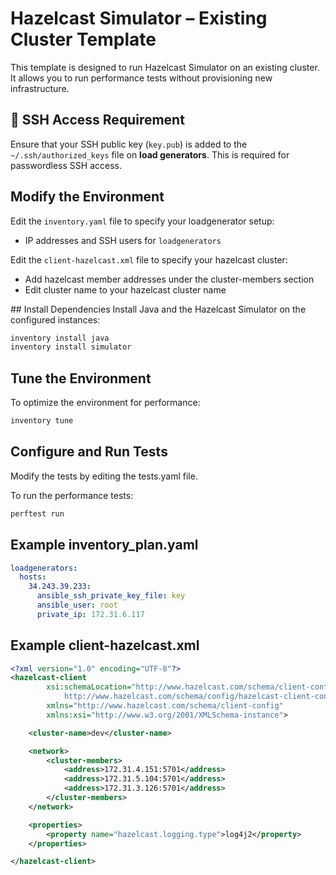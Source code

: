 # Hazelcast Simulator – Existing Cluster Template

This template is designed to run Hazelcast Simulator on an existing cluster. It allows you to run performance tests without provisioning new infrastructure.

## 🔐 SSH Access Requirement

Ensure that your SSH public key (`key.pub`) is added to the `~/.ssh/authorized_keys` file on **load generators**. This is required for passwordless SSH access.

## Modify the Environment

Edit the `inventory.yaml` file to specify your loadgenerator setup:
- IP addresses and SSH users for `loadgenerators`

Edit the `client-hazelcast.xml` file to specify your hazelcast cluster:
- Add hazelcast member addresses under the cluster-members section
- Edit cluster name to your hazelcast cluster name

## Install Dependencies
Install Java and the Hazelcast Simulator on the configured instances:

```bash
inventory install java
inventory install simulator
```

## Tune the Environment
To optimize the environment for performance:

```bash
inventory tune
```
## Configure and Run Tests
Modify the tests by editing the tests.yaml file.

To run the performance tests:

```bash
perftest run
```

## Example inventory_plan.yaml

```yaml
loadgenerators:
  hosts:
    34.243.39.233:
      ansible_ssh_private_key_file: key
      ansible_user: root
      private_ip: 172.31.6.117
```

## Example client-hazelcast.xml

```xml
<?xml version="1.0" encoding="UTF-8"?>
<hazelcast-client
        xsi:schemaLocation="http://www.hazelcast.com/schema/client-config
            http://www.hazelcast.com/schema/config/hazelcast-client-config-5.0.xsd"
        xmlns="http://www.hazelcast.com/schema/client-config"
        xmlns:xsi="http://www.w3.org/2001/XMLSchema-instance">

    <cluster-name>dev</cluster-name>

    <network>
        <cluster-members>
            <address>172.31.4.151:5701</address>
            <address>172.31.5.104:5701</address>
            <address>172.31.3.126:5701</address>
        </cluster-members>
    </network>

    <properties>
        <property name="hazelcast.logging.type">log4j2</property>
    </properties>

</hazelcast-client>

```